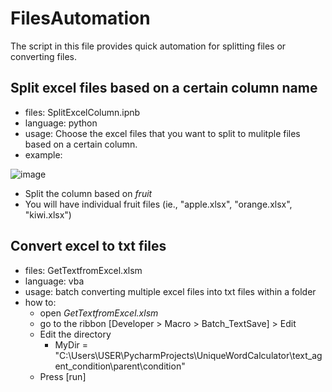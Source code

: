 # FilesAutomation

The script in this file provides quick automation for splitting files or converting files.

## Split excel files based on a certain column name
- files: SplitExcelColumn.ipnb
- language: python
- usage: Choose the excel files that you want to split to mulitple files based on a certain column.
- example:

![image](https://user-images.githubusercontent.com/83806848/200459577-f643fa28-add5-42c8-9e3d-bbf9c527e6b9.png)
  - Split the column based on *fruit*
  - You will have individual fruit files (ie., "apple.xlsx", "orange.xlsx", "kiwi.xlsx")
  
## Convert excel to txt files
- files: GetTextfromExcel.xlsm
- language: vba
- usage: batch converting multiple excel files into txt files within a folder
- how to:
  - open *GetTextfromExcel.xlsm*
  - go to the ribbon [Developer > Macro > Batch_TextSave] > Edit
  - Edit the directory
    - MyDir = "C:\Users\USER\PycharmProjects\UniqueWordCalculator\text_agent_condition\parent\condition" 
  - Press [run]
